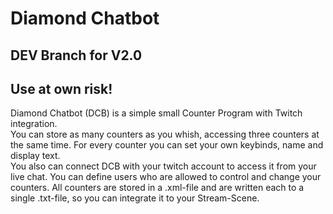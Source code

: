 # Diamond Chatbot

## DEV Branch for V2.0
## Use at own risk!

Diamond Chatbot (DCB) is a simple small Counter Program with Twitch integration.  
You can store as many counters as you whish, accessing three counters at the same time. For every counter you can set your own keybinds, name and display text.  
You also can connect DCB with your twitch account to access it from your live chat. You can define users who are allowed to control and change your counters. All counters are stored in a .xml-file and are written each to a single .txt-file, so you can integrate it to your Stream-Scene.